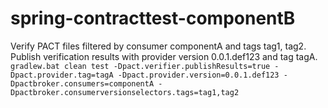 # spring-contracttest-componentB

Verify PACT files filtered by consumer componentA and tags tag1, tag2. Publish verification results with provider version 0.0.1.def123 and tag tagA.     
`gradlew.bat clean test -Dpact.verifier.publishResults=true -Dpact.provider.tag=tagA -Dpact.provider.version=0.0.1.def123 -Dpactbroker.consumers=componentA -Dpactbroker.consumerversionselectors.tags=tag1,tag2`